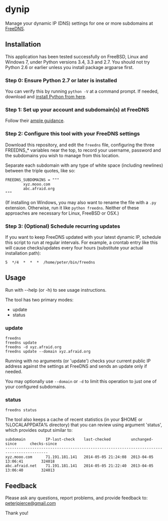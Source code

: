 # dynip
Manage your dynamic IP (DNS) settings for one or more subdomains at
[FreeDNS](http://freedns.afraid.org).

## Installation
This application has been tested successfully on FreeBSD, Linux and
Windows 7, under Python versions 3.4, 3.3 and 2.7.  You should not
try Python 2.6 or earlier unless you install package argparse first.

### Step 0: Ensure Python 2.7 or later is installed
You can verify this by running ```python -V``` at a command prompt.  If
needed, download and
[install Python from here](https://www.python.org/downloads/).

### Step 1: Set up your account and subdomain(s) at FreeDNS
Follow their [ample guidance](http://freedns.afraid.org).

### Step 2: Configure this tool with your FreeDNS settings
Download this repository, and edit the ```freedns``` file, configuring the
three FREEDNS_* variables near the top, to record your username,
password and the subdomains you wish to manage from this location.

Separate each subdomain with any type of white space (including newlines)
between the triple quotes, like so:

```
FREEDNS_SUBDOMAINS = """
        xyz.mooo.com
        abc.afraid.org
"""
```

(If installing on Windows, you may also want to rename the file with a ```.py```
extension.  Otherwise, run it like ```python freedns```.  Neither of these
approaches are necessary for Linux, FreeBSD or OSX.)

### Step 3: (Optional) Schedule recurring updates
If you want to keep FreeDNS updated with your latest dynamic IP, schedule this
script to run at regular intervals.  For example, a crontab entry like this
will cause checks/updates every four hours (substitute your actual installation path):

```
5  */4  *  *  *  /home/peter/bin/freedns
```

## Usage
Run with --help (or -h) to see usage instructions.

The tool has two primary modes:
+ update
+ status

### update
```
freedns
freedns update
freedns -d xyz.afraid.org
freedns update --domain xyz.afraid.org
```
Running with no arguments (or 'update') checks your current public IP address
against the settings at FreeDNS and sends an update only if needed.

You may optionally use ```--domain``` or ```-d``` to limit this operation to
just one of your configured subdomains.

### status
```
freedns status
```
The tool also keeps a cache of recent statistics (in your $HOME or %LOCALAPPDATA%
directory) that you can review using argument 'status', which provides output
similar to:

```
subdomain         IP-last-check    last-checked         unchanged-since      checks-since
-----------------------------------------------------------------------------------------
xyz.mooo.com      71.191.181.141   2014-05-05 21:24:08  2013-04-05 13:06:41        324018
abc.afraid.net    71.191.181.141   2014-05-05 21:22:40  2013-04-05 13:06:40        324013
```

## Feedback
Please ask any questions, report problems, and provide feedback to:  peterjpierce@gmail.com

Thank you!
